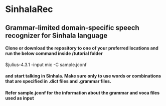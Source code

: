 # SinhalaRec

## Grammar-limited domain-specific speech recognizer for Sinhala language

#### Clone or download the repository to one of your preferred locations and run the below command inside /tutorial folder

$julius-4.3.1 -input mic -C sample.jconf

#### and start talking in Sinhala. Make sure only to use words or combinations that are specified in .dict files and .grammar files. 

#### Refer sample.jconf for the information about the grammar and voca files used as input
